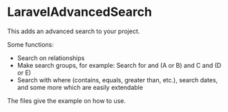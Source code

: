 # LaravelAdvancedSearch

This adds an advanced search to your project.

Some functions:
- Search on relationships
- Make search groups, for example: Search for and (A or B) and C and (D or E)
- Search with where (contains, equals, greater than, etc.), search dates, and some more which are easily extendable

The files give the example on how to use.
